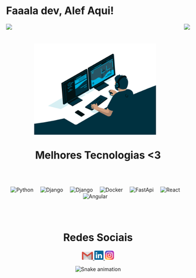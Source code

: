 # Faaala dev, Alef Aqui!

<div>
  
  <img  height="180em" src="https://github-readme-stats.vercel.app/api?username=alefsilvs&show_icons=true&theme=midnight-purple&include_all_commits=true&count_private=true"/>
  <img align="right" height="180em" src="https://github-readme-stats.vercel.app/api/top-langs/?username=alefsilvs&layout=compact&langs_count=16&theme=midnight-purple"/>
</div>
<br>

<div  align="center"> 
  <div style="display: inline_block"><br>
    <img align="center" height="250" alt="coding-time" src="code.gif">
    <h1 align="center">Melhores Tecnologias <3</h1>
   
  <br>
  <br>
  
  <img 
    align="center" 
    alt="Python"
    title="Python" 
    width="50px" 
    style="padding-right: 15px;" 
    src="https://cdn.jsdelivr.net/gh/devicons/devicon@latest/icons/python/python-original.svg" 
/>
<img 
    align="center" 
    alt="Django" 
    title="Django"
    width="50px" 
    style="padding-right: 15px;" 
    src="https://cdn.jsdelivr.net/gh/devicons/devicon@latest/icons/django/django-plain.svg" 
/>
<img 
    align="center" 
    alt="Django" 
    title="Django"
    width="50px" 
    style="padding-right: 15px;" 
    src="https://cdn.jsdelivr.net/gh/devicons/devicon@latest/icons/postgresql/postgresql-original-wordmark.svg" 
/>
<img 
    align="center" 
    alt="Docker"
    title="Docker" 
    width="50px" 
    style="padding-right: 15px;" 
    src="https://cdn.jsdelivr.net/gh/devicons/devicon@latest/icons/docker/docker-original-wordmark.svg" 
/>
<img 
    align="center" 
    alt="FastApi"
    title="FastApi" 
    width="50px" 
    style="padding-right: 15px;" 
    src="https://cdn.jsdelivr.net/gh/devicons/devicon@latest/icons/fastapi/fastapi-original.svg" 
/>
<img 
    align="center" 
    alt="React" 
    title="React"
    width="50px" 
    style="padding-right: 15px;" 
    src="https://cdn.jsdelivr.net/gh/devicons/devicon@latest/icons/react/react-original-wordmark.svg" 
/>
<img 
    align="center" 
    alt="Angular"
    title="Angular" 
    width="50px" 
    style="padding-right: 15px;" 
    src="https://cdn.jsdelivr.net/gh/devicons/devicon@latest/icons/angularjs/angularjs-original.svg" 
/>

<br/>
<br/>
    
  
  <h1 align="center">Redes Sociais</h1>
    <a href = "mailto: alef63134@gmail.com">
      <img width="30" src="gmail.svg">
    </a>
    <a href = "https://www.linkedin.com/in/alef-silva-344b072a2/">
      <img width="25" src="linkedin.svg">
    </a>
    <a href = "https://www.instagram.com/alef_silvs/">
      <img width="25" src="instagram.png">
    </a>
</div>
  
![Snake animation](https://github.com/LuigiGF/LuigiGF/blob/output/github-contribution-grid-snake.svg)
